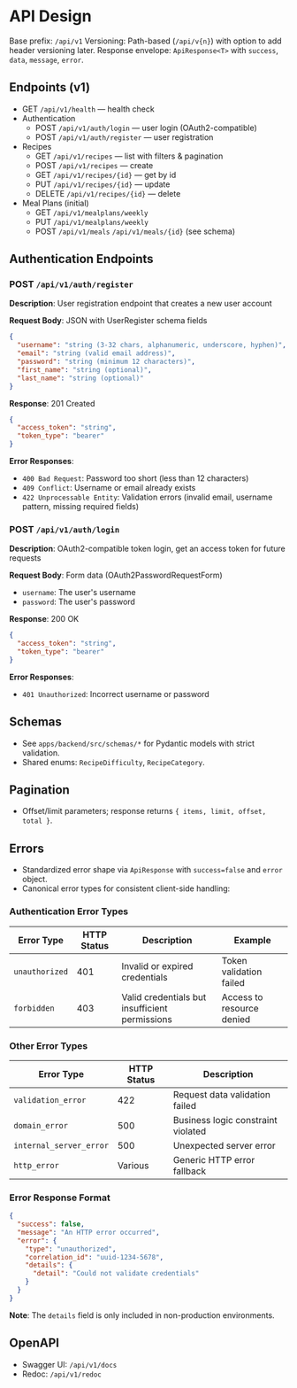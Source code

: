 # API Design

Base prefix: `/api/v1`
Versioning: Path-based (`/api/v{n}`) with option to add header versioning later.
Response envelope: `ApiResponse<T>` with `success`, `data`, `message`, `error`.

## Endpoints (v1)

- GET `/api/v1/health` — health check
- Authentication
  - POST `/api/v1/auth/login` — user login (OAuth2-compatible)
  - POST `/api/v1/auth/register` — user registration
- Recipes
  - GET `/api/v1/recipes` — list with filters & pagination
  - POST `/api/v1/recipes` — create
  - GET `/api/v1/recipes/{id}` — get by id
  - PUT `/api/v1/recipes/{id}` — update
  - DELETE `/api/v1/recipes/{id}` — delete
- Meal Plans (initial)
  - GET `/api/v1/mealplans/weekly`
  - PUT `/api/v1/mealplans/weekly`
  - POST `/api/v1/meals` `/api/v1/meals/{id}` (see schema)

## Authentication Endpoints

### POST `/api/v1/auth/register`

**Description**: User registration endpoint that creates a new user account

**Request Body**: JSON with UserRegister schema fields
```json
{
  "username": "string (3-32 chars, alphanumeric, underscore, hyphen)",
  "email": "string (valid email address)",
  "password": "string (minimum 12 characters)",
  "first_name": "string (optional)",
  "last_name": "string (optional)"
}
```

**Response**: 201 Created
```json
{
  "access_token": "string",
  "token_type": "bearer"
}
```

**Error Responses**:
- `400 Bad Request`: Password too short (less than 12 characters)
- `409 Conflict`: Username or email already exists
- `422 Unprocessable Entity`: Validation errors (invalid email, username pattern, missing required fields)

### POST `/api/v1/auth/login`

**Description**: OAuth2-compatible token login, get an access token for future requests

**Request Body**: Form data (OAuth2PasswordRequestForm)
- `username`: The user's username
- `password`: The user's password

**Response**: 200 OK
```json
{
  "access_token": "string",
  "token_type": "bearer"
}
```

**Error Responses**:
- `401 Unauthorized`: Incorrect username or password

## Schemas

- See `apps/backend/src/schemas/*` for Pydantic models with strict validation.
- Shared enums: `RecipeDifficulty`, `RecipeCategory`.

## Pagination

- Offset/limit parameters; response returns `{ items, limit, offset, total }`.

## Errors

- Standardized error shape via `ApiResponse` with `success=false` and `error` object.
- Canonical error types for consistent client-side handling:

### Authentication Error Types

| Error Type | HTTP Status | Description | Example |
|------------|-------------|-------------|---------|
| `unauthorized` | 401 | Invalid or expired credentials | Token validation failed |
| `forbidden` | 403 | Valid credentials but insufficient permissions | Access to resource denied |

### Other Error Types

| Error Type | HTTP Status | Description |
|------------|-------------|-------------|
| `validation_error` | 422 | Request data validation failed |
| `domain_error` | 500 | Business logic constraint violated |
| `internal_server_error` | 500 | Unexpected server error |
| `http_error` | Various | Generic HTTP error fallback |

### Error Response Format

```json
{
  "success": false,
  "message": "An HTTP error occurred",
  "error": {
    "type": "unauthorized",
    "correlation_id": "uuid-1234-5678",
    "details": {
      "detail": "Could not validate credentials"
    }
  }
}
```

**Note**: The `details` field is only included in non-production environments.

## OpenAPI

- Swagger UI: `/api/v1/docs`
- Redoc: `/api/v1/redoc`
